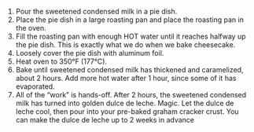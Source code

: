 1) Pour the sweetened condensed milk in a pie dish.
2) Place the pie dish in a large roasting pan and place the roasting pan in the oven.
3) Fill the roasting pan with enough HOT water until it reaches halfway up the pie dish. This is exactly what we do when we bake cheesecake.
4) Loosely cover the pie dish with aluminum foil.
5) Heat oven to 350°F (177°C).
6) Bake until sweetened condensed milk has thickened and caramelized, about 2 hours. Add more hot water after 1 hour, since some of it has evaporated.
7) All of the “work” is hands-off. After 2 hours, the sweetened condensed milk has turned into golden dulce de leche. Magic. Let the dulce de leche cool, then pour into your pre-baked graham cracker crust. You can make the dulce de leche up to 2 weeks in advance